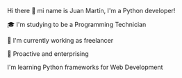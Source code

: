 Hi there 👋 mi name is Juan Martín, I'm a Python developer!

🎓 I'm studying to be a Programming Technician

🔭 I'm currently working as freelancer

👀 Proactive and enterprising

 I'm learning Python frameworks for Web Development

<!---
jmorabaiz/jmorabaiz is a ✨ special ✨ repository because its `README.md` (this file) appears on your GitHub profile.
You can click the Preview link to take a look at your changes.
--->
